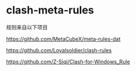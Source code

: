 # clash-meta-rules

 规则来自以下项目
 
 https://github.com/MetaCubeX/meta-rules-dat
 
 https://github.com/Loyalsoldier/clash-rules
 
 https://github.com/Z-Siqi/Clash-for-Windows_Rule

